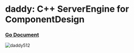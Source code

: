 # daddy: C++ ServerEngine for ComponentDesign
### [Go Document](https://bonexgoo.github.io/daddy)
![daddy512](https://user-images.githubusercontent.com/1957880/83536435-2bcaa180-a52e-11ea-9e43-bb7e0d4c3acb.png)

